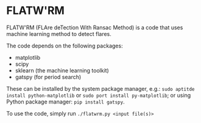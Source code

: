 # FLATW'RM

FLATW'RM (FLAre deTection With Ransac Method) is a code that uses machine learning method to detect flares. 

The code depends on the following packages:
* matplotlib 
* scipy
* sklearn (the machine learning toolkit)
* gatspy (for period search)

These can be installed by the system package manager, e.g.: `sudo aptitde install python-matplotlib` or `sudo port install py-matplotlib`; 
or using Python package manager: `pip install gatspy`.

To use the code, simply run `./flatwrm.py <input file(s)>`
